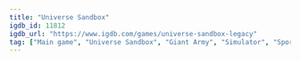 ```yaml
---
title: "Universe Sandbox"
igdb_id: 11812
igdb_url: "https://www.igdb.com/games/universe-sandbox-legacy"
tag: ["Main game", "Universe Sandbox", "Giant Army", "Simulator", "Sport", "Indie", "Single player", "Side view", "Science fiction", "Sandbox", "Educational"]
---
```

